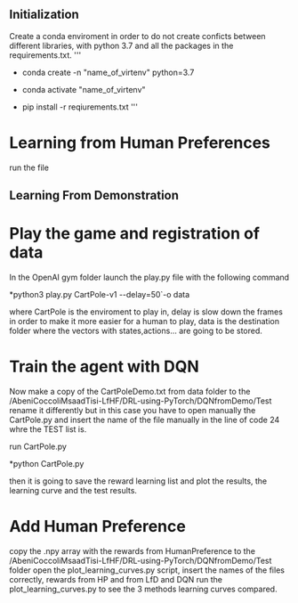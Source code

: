 ## Initialization

Create a conda enviroment in order to do not create conficts between different libraries, with python 3.7 and all the packages in the requirements.txt.
'''
* conda create -n "name_of_virtenv" python=3.7

* conda activate "name_of_virtenv"

* pip install -r reqiurements.txt
'''

# Learning from Human Preferences

run the file 


## Learning From Demonstration
# Play the game and registration of data

In the OpenAI gym folder launch the play.py file with the following command

*python3 play.py CartPole-v1 --delay=50`-o data

where CartPole is the enviroment to play in, delay is slow down the frames in order to make it more easier for a human to play, data is the destination folder where the vectors with states,actions... are going to be stored.


# Train the agent with DQN

Now make a copy of the CartPoleDemo.txt from data folder to the /AbeniCoccoliMsaadTisi-LfHF/DRL-using-PyTorch/DQNfromDemo/Test
rename it differently but in this case you have to open manually the CartPole.py and insert the name of the file manually in the line of code 24 whre the TEST list is.

run CartPole.py

*python CartPole.py

then it is going to save the reward learning list and plot the results, the learning curve and the test results.

# Add Human Preference

copy the .npy array with the rewards from HumanPreference to the /AbeniCoccoliMsaadTisi-LfHF/DRL-using-PyTorch/DQNfromDemo/Test folder
open the plot_learning_curves.py script, insert the names of the files correctly, rewards from HP and from LfD and DQN
run the plot_learning_curves.py to see the 3 methods learning curves compared.








